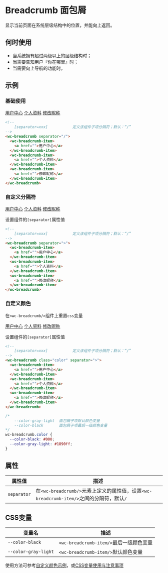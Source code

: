 # Breadcrumb 面包屑

显示当前页面在系统层级结构中的位置，并能向上返回。

## 何时使用

- 当系统拥有超过两级以上的层级结构时；
- 当需要告知用户『你在哪里』时；
- 当需要向上导航的功能时。

## 示例

### 基础使用

<output data-lang="示例">
<wc-breadcrumb separator="/">
    <wc-breadcrumb-item>
        <a href="">用户中心</a>
    </wc-breadcrumb-item>
    <wc-breadcrumb-item>
        <a href="">个人资料</a>
    </wc-breadcrumb-item>
    <wc-breadcrumb-item>
        <a href="">修改昵称</a>
    </wc-breadcrumb-item>
</wc-breadcrumb>
</output>

```html
<!--
    [separator=xxx]           定义该组件子项分隔符；默认：“/”
-->
<wc-breadcrumb separator="/">
  <wc-breadcrumb-item>
    <a href="">用户中心</a>
  </wc-breadcrumb-item>
  <wc-breadcrumb-item>
    <a href="">个人资料</a>
  </wc-breadcrumb-item>
  <wc-breadcrumb-item>
    <a href="">修改昵称</a>
  </wc-breadcrumb-item>
</wc-breadcrumb>
```

### 自定义分隔符

<output data-lang="示例">
<wc-breadcrumb separator=">">
    <wc-breadcrumb-item>
        <a href="">用户中心</a>
    </wc-breadcrumb-item>
    <wc-breadcrumb-item>
        <a href="">个人资料</a>
    </wc-breadcrumb-item>
    <wc-breadcrumb-item>
        <a href="">修改昵称</a>
    </wc-breadcrumb-item>
</wc-breadcrumb>
</output>

设置组件的`[separator]`属性值

```html
<!--
    [separator=xxx]           定义该组件子项分隔符；默认：“/”
-->
<wc-breadcrumb separator=">">
  <wc-breadcrumb-item>
    <a href="">用户中心</a>
  </wc-breadcrumb-item>
  <wc-breadcrumb-item>
    <a href="">个人资料</a>
  </wc-breadcrumb-item>
  <wc-breadcrumb-item>
    <a href="">修改昵称</a>
  </wc-breadcrumb-item>
</wc-breadcrumb>
```

### 自定义颜色

在`<wc-breadcrumb/>`组件上重置`css`变量

<output data-lang="示例">
<style>
    wc-breadcrumb.color {
        --color-black: #000;
        --color-gray-light: #1890ff;
    }
</style>
<wc-breadcrumb class="color" separator=">">
    <wc-breadcrumb-item>
        <a href="">用户中心</a>
    </wc-breadcrumb-item>
    <wc-breadcrumb-item>
        <a href="">个人资料</a>
    </wc-breadcrumb-item>
    <wc-breadcrumb-item>
        <a href="">修改昵称</a>
    </wc-breadcrumb-item>
</wc-breadcrumb>
</output>

设置组件的`[separator]`属性值

```html
<!--
    [separator=xxx]           定义该组件子项分隔符；默认：“/”
-->
<wc-breadcrumb class="color" separator=">">
  <wc-breadcrumb-item>
    <a href="">用户中心</a>
  </wc-breadcrumb-item>
  <wc-breadcrumb-item>
    <a href="">个人资料</a>
  </wc-breadcrumb-item>
  <wc-breadcrumb-item>
    <a href="">修改昵称</a>
  </wc-breadcrumb-item>
</wc-breadcrumb>
```

```css
/*
    --color-gray-light  面包屑子项默认颜色变量
    --color-black       面包屑子项最后一级颜色变量
*/
wc-breadcrumb.color {
  --color-black: #000;
  --color-gray-light: #1890ff;
}
```

## 属性

| 属性值 | 描述 |
| --- | --- |
| `separator` | 在`<wc-breadcrumb/>`元素上定义的属性值，设置`<wc-breadcrumb-item/>`之间的分隔符，默认`/` |

## CSS变量

| 变量名 | 描述 |
| --- | --- |
| `--color-black` | `<wc-breadcrumb-item/>`最后一级颜色变量 |
| `--color-gray-light` | `<wc-breadcrumb-item/>`默认颜色变量 |

使用方法可参考[自定义颜色示例](/navigation/breadcrumb?id=自定义颜色)，或[CSS变量使用与注意事项](/css-variable)
